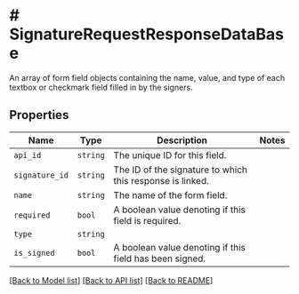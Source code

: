 # # SignatureRequestResponseDataBase

An array of form field objects containing the name, value, and type of each textbox or checkmark field filled in by the signers.

## Properties

Name | Type | Description | Notes
------------ | ------------- | ------------- | -------------
| `api_id` | ```string``` |  The unique ID for this field.  |  |
| `signature_id` | ```string``` |  The ID of the signature to which this response is linked.  |  |
| `name` | ```string``` |  The name of the form field.  |  |
| `required` | ```bool``` |  A boolean value denoting if this field is required.  |  |
| `type` | ```string``` |    |  |
| `is_signed` | ```bool``` |  A boolean value denoting if this field has been signed.  |  |

[[Back to Model list]](../../README.md#models) [[Back to API list]](../../README.md#endpoints) [[Back to README]](../../README.md)
